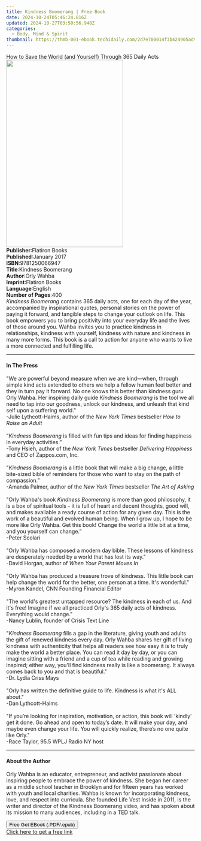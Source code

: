 ```yaml
---
title: Kindness Boomerang | Free Book
date: 2024-10-24T05:46:24.816Z
updated: 2024-10-27T03:50:56.948Z
categories:
  - Body, Mind & Spirit
thumbnail: https://thmb-001-ebook.techidaily.com/2d7e700014f3b424905ad9cf75189a518d176bb277f30a6f8059637636d9bd6a.jpg
---
```

<main id="book-container">
  <div class="flex flex-col">
    <div class="book-brief flex-1 py-6 px-4 sm:p-6 md:py-10 md:px-8">
      <!-- brief-->
      <div class="book-brief-main">
        How to Save the World (and Yourself) Through 365 Daily Acts
      </div>
    </div>
    <div
      class="book-meta-info flex-1 grid gap-4 col-start-1 col-end-3 row-start-1 sm:mb-6 sm:grid-cols-4 lg:gap-6 lg:col-start-2 lg:row-end-6 lg:row-span-6 lg:mb-0"
    >
      <div
        class="book-meta-info-left place-content-center mt-4 p-4 text-sm leading-6 col-start-2 col-span-2 dark:text-slate-400"
      >
        <img
          class="w-full h-500 object-cover rounded-lg sm:h-255 sm:col-span-2 lg:col-span-full"
          src="https://img-001-ebook.techidaily.com/dd279997589d36353133e9d7457a1e18253e906afc4842e700caf976dfe42a58.jpg"
          alt=""
          width="312"
          height="500"
        />
      </div>
      <div
        class="book-meta-info-right mt-2 col-start-1 row-start-2 col-span-3 self-center"
      >
        <!-- meta data  -->
        <div class="flex flex-col px-4 md:px-8">
          <div class="flex-1">
            <strong>Publisher</strong>:<span class="px-2">Flatiron Books</span>
          </div>
          <div class="flex-1">
            <strong>Published</strong>:<span class="px-2">January 2017</span>
          </div>
          <div class="flex-1">
            <strong>ISBN</strong>:<span class="px-2">9781250066947</span>
          </div>
          <div class="flex-1">
            <strong>Title</strong>:<span class="px-2">Kindness Boomerang</span>
          </div>
          <div class="flex-1">
            <strong>Author</strong>:<span class="px-2">Orly Wahba</span>
          </div>
          <div class="flex-1">
            <strong>Imprint</strong>:<span class="px-2">Flatiron Books</span>
          </div>
          <div class="flex-1">
            <strong>Language</strong>:<span class="px-2">English</span>
          </div>
          <div class="flex-1">
            <strong>Number of Pages</strong>:<span class="px-2">400</span>
          </div>
        </div>
      </div>
    </div>
    <div class="book-description flex-1 py-6 px-4 sm:p-6 md:py-10 md:px-8">
      <div class="book-description-main">
        <div accordion-content="" id="description">
          <i>Kindness Boomerang</i> contains 365 daily acts, one for each day of
          the year, accompanied by inspirational quotes, personal stories on the
          power of paying it forward, and tangible steps to change your outlook
          on life. This book empowers you to bring positivity into your everyday
          life and the lives of those around you. Wahba invites you to practice
          kindness in relationships, kindness with yourself, kindness with
          nature and kindness in many more forms. This book is a call to action
          for anyone who wants to live a more connected and fulfilling life.
        </div>
      </div>
    </div>
    <div class="book-excerpts flex-1 py-6 px-4 sm:p-6 md:py-10 md:px-8">
      <!-- excerpts-->
      <div class="book-excerpts-main">
        <hr />
        <h4 class="placeholder placeholder-heading">
          <span>In The Press</span>
        </h4>
        <p></p>
        <p>
          "We are powerful beyond measure when we are kind—when, through simple
          kind acts extended to others we help a fellow human feel better and
          they in turn pay it forward. No one knows this better than kindness
          guru Orly Wahba. Her inspiring daily guide
          <i>Kindness Boomerang</i> is the tool we all need to tap into our
          goodness, unlock our kindness, and unleash that kind self upon a
          suffering world."<br />-Julie Lythcott-Haims, author of the
          <i>New York Times</i> bestseller<i> How to Raise an Adult</i>
          <br /><br />“<i>Kindness Boomerang</i> is filled with fun tips and
          ideas for finding happiness in everyday activities.”<br />-Tony Hsieh,
          author of the <i>New York Times</i> bestseller
          <i>Delivering Happiness</i> and CEO of Zappos.com, Inc.<br /><br />"<i
            >Kindness Boomerang</i
          >
          is a little book that will make a big change, a little bite-sized
          bible of reminders for those who want to stay on the path of
          compassion.”<br />-Amanda Palmer, author of the
          <i>New York Times</i> bestseller <i>The Art of Asking</i
          ><br /><br />"Orly Wahba's book <i>Kindness Boomerang</i> is more than
          good philosophy, it is a box of spiritual tools - it is full of heart
          and decent thoughts, good will, and makes available a ready course of
          action for any given day. This is the work of a beautiful and evolved
          human being. When I grow up, I hope to be more like Orly Wahba. Get
          this book! Change the world a little bit at a time, and you yourself
          can change.”<br />
          -Peter Scolari<br /><br />"Orly Wahba has composed a modern day bible.
          These lessons of kindness are desperately needed by a world that has
          lost its way."<br />-David Horgan, author of
          <i>When Your Parent Moves In</i><br /><br />"Orly Wahba has produced a
          treasure trove of kindness. This little book can help change the world
          for the better, one person at a time. It's wonderful."<br />-Myron
          Kandel, CNN Founding Financial Editor<br /><br />"The world's greatest
          untapped resource? The kindness in each of us. And it's free! Imagine
          if we all practiced Orly's 365 daily acts of kindness. Everything
          would change."<br />-Nancy Lublin, founder of Crisis Text Line<br /><br />"<i
            >Kindness Boomerang</i
          >
          fills a gap in the literature, giving youth and adults the gift of
          renewed kindness every day. Orly Wahba shares her gift of living
          kindness with authenticity that helps all readers see how easy it is
          to truly make the world a better place. You can read it day by day, or
          you can imagine sitting with a friend and a cup of tea while reading
          and growing inspired; either way, you'll find kindness really is like
          a boomerang. It always comes back to you and that is beautiful."
          <br />-Dr. Lydia Criss Mays<br /><br />"Orly has written the
          definitive guide to life. Kindness is what it's ALL about."<br />-Dan
          Lythcott-Haims<br /><br />"If you’re looking for inspiration,
          motivation, or action, this book will 'kindly' get it done. Go ahead
          and open to today’s date. It will make your day, and maybe even change
          your life. You will quickly realize, there’s no one quite like
          Orly."<br />-Race Taylor, 95.5 WPLJ Radio NY host
        </p>
        <p></p>
      </div>
    </div>
    <div class="book-about-author flex-1 py-6 px-4 sm:p-6 md:py-10 md:px-8">
      <!-- about author-->
      <div class="book-main-author-main">
        <hr />
        <h4 class="placeholder placeholder-heading">
          <span>About the Author</span>
        </h4>
        <p>
          Orly Wahba is an educator, entrepreneur, and activist passionate about
          inspiring people to embrace the power of kindness. She began her
          career as a middle school teacher in Brooklyn and for fifteen years
          has worked with youth and local charities. Wahba is known for
          incorporating kindness, love, and respect into curricula. She founded
          Life Vest Inside in 2011, is the writer and director of the Kindness
          Boomerang video, and has spoken about its mission to many audiences,
          including in a TED talk.
        </p>
      </div>
    </div>
    <div class="book-free-get flex-1 py-6 px-4 sm:p-6 md:py-10 md:px-8">
      <button
        id="btn-free-get"
        class="bg-blue-500 hover:bg-blue-700 text-white font-bold py-2 px-4 rounded"
      >
        Free Get EBook (.PDF/.epub)
      </button>
      <div id="countdown-display" class="px-2 text-lg mt-2"></div>
      <a
        id="free-link"
        class="hidden bg-blue-500 hover:bg-blue-700 text-white font-bold py-2 px-4 rounded"
        href="https://www.ebooks.com/en-us/book/2610148/kindness-boomerang/orly-wahba/"
        target="_blank"
        >Click here to get a free link</a
      >
    </div>
    <script>
      let countdownTime = 0;
      let countdownInterval = null;
      document
        .getElementById('btn-free-get')
        .addEventListener('click', startCountdown);
      function startCountdown() {
        countdownTime = new Date().getTime() + 60000 * 3;
        countdownInterval = setInterval(updateCountdown, 1000);
        document.getElementById('btn-free-get').disabled = true;
        document
          .getElementById('btn-free-get')
          .classList.add('bg-gray-500', 'cursor-not-allowed');
      }
      function updateCountdown() {
        let currentTime = new Date().getTime();
        let timeLeft = countdownTime - currentTime;
        let secondsLeft = Math.floor(timeLeft / 1000);
        document.getElementById('countdown-display').innerHTML =
          `Remaining time: ${secondsLeft} seconds.`;
        if (secondsLeft <= 0) {
          clearInterval(countdownInterval);
          document.getElementById('btn-free-get').classList.add('hidden');
          document.getElementById('free-link').classList.remove('hidden');
          document.getElementById('countdown-display').innerHTML = '';
        }
      }
    </script>
  </div>
</main>

<ins class="adsbygoogle"
      style="display:block"
      data-ad-client="ca-pub-7571918770474297"
      data-ad-slot="8358498916"
      data-ad-format="auto"
      data-full-width-responsive="true"></ins>
    